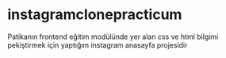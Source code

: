 # instagramclonepracticum
Patikanın frontend eğitim modülünde yer alan css ve html bilgimi pekiştirmek için yaptığım instagram anasayfa projesidir
